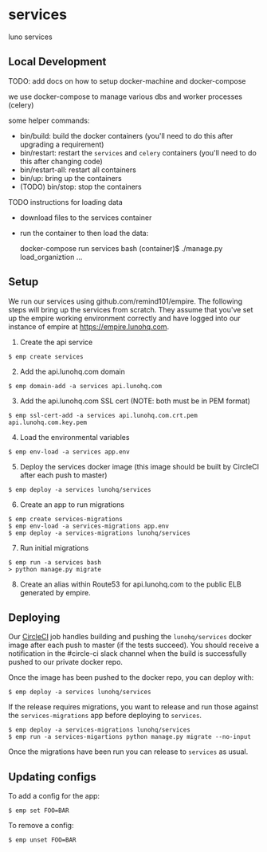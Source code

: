 services
=====

luno services

## Local Development

TODO: add docs on how to setup docker-machine and docker-compose

we use docker-compose to manage various dbs and worker processes (celery)

some helper commands:
- bin/build:
    build the docker containers (you'll need to do this after upgrading a requirement)
- bin/restart:
    restart the `services` and `celery` containers (you'll need to do this after changing code)
- bin/restart-all:
    restart all containers
- bin/up:
    bring up the containers
- (TODO) bin/stop:
    stop the containers

TODO instructions for loading data
- download files to the services container
- run the container to then load the data:

    docker-compose run services bash
    (container)$ ./manage.py load_organiztion ...

## Setup

We run our services using github.com/remind101/empire. The following steps will bring up the services from scratch. They assume that you've set up the empire working environment correctly and have logged into our instance of empire at https://empire.lunohq.com.

1. Create the api service

  ```
  $ emp create services
  ```

2. Add the api.lunohq.com domain

  ```
  $ emp domain-add -a services api.lunohq.com
  ```

3. Add the api.lunohq.com SSL cert (NOTE: both must be in PEM format)

  ```
  $ emp ssl-cert-add -a services api.lunohq.com.crt.pem api.lunohq.com.key.pem
  ```

4. Load the environmental variables

  ```
  $ emp env-load -a services app.env
  ```

5. Deploy the services docker image (this image should be built by CircleCI after each push to master)

  ```
  $ emp deploy -a services lunohq/services
  ```

6. Create an app to run migrations

  ```
  $ emp create services-migrations
  $ emp env-load -a services-migrations app.env
  $ emp deploy -a services-migrations lunohq/services
  ```

7. Run initial migrations

  ```
  $ emp run -a services bash
  > python manage.py migrate
  ```

8. Create an alias within Route53 for api.lunohq.com to the public ELB generated by empire.

## Deploying

Our [CircleCI](https://circleci.com/gh/getcircle/services) job handles building and pushing the `lunohq/services` docker image after each push to master (if the tests succeed). You should receive a notification in the #circle-ci slack channel when the build is successfully pushed to our private docker repo.

Once the image has been pushed to the docker repo, you can deploy with:

```
$ emp deploy -a services lunohq/services
```

If the release requires migrations, you want to release and run those against the `services-migrations` app before deploying to `services`.

```
$ emp deploy -a services-migrations lunohq/services
$ emp run -a services-migartions python manage.py migrate --no-input
```

Once the migrations have been run you can release to `services` as usual.

## Updating configs

To add a config for the app:

```
$ emp set FOO=BAR
```

To remove a config:
```
$ emp unset FOO=BAR
```
